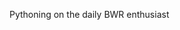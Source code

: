 Pythoning on the daily
BWR enthusiast

<!---
JacKna06/JacKna06 is a ✨ special ✨ repository because its `README.md` (this file) appears on your GitHub profile.
You can click the Preview link to take a look at your changes.
--->
